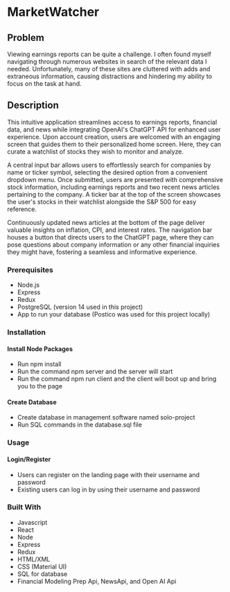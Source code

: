 # MarketWatcher

## Problem

Viewing earnings reports can be quite a challenge. I often found myself navigating through numerous websites in search of the relevant data I needed. Unfortunately, many of these sites are cluttered with adds and extraneous information, causing distractions and hindering my ability to focus on the task at hand.

## Description

This intuitive application streamlines access to earnings reports, financial data, and news while integrating OpenAI's ChatGPT API for enhanced user experience. Upon account creation, users are welcomed with an engaging screen that guides them to their personalized home screen. Here, they can curate a watchlist of stocks they wish to monitor and analyze.

A central input bar allows users to effortlessly search for companies by name or ticker symbol, selecting the desired option from a convenient dropdown menu. Once submitted, users are presented with comprehensive stock information, including earnings reports and two recent news articles pertaining to the company. A ticker bar at the top of the screen showcases the user's stocks in their watchlist alongside the S&P 500 for easy reference.

Continuously updated news articles at the bottom of the page deliver valuable insights on inflation, CPI, and interest rates. The navigation bar houses a button that directs users to the ChatGPT page, where they can pose questions about company information or any other financial inquiries they might have, fostering a seamless and informative experience.

### Prerequisites

- Node.js
- Express
- Redux
- PostgreSQL (version 14 used in this project)
- App to run your database (Postico was used for this project locally)

### Installation

#### Install Node Packages

- Run npm install
- Run the command npm server and the server will start
- Run the command npm run client and the client will boot up and bring you to the page

#### Create Database

- Create database in management software named solo-project
- Run SQL commands in the database.sql file

### Usage

#### Login/Register

- Users can register on the landing page with their username and password
- Existing users can log in by using their username and password


### Built With

- Javascript
- React
- Node
- Express
- Redux
- HTML/XML
- CSS (Material UI)
- SQL for database
- Financial Modeling Prep Api, NewsApi, and Open AI Api

